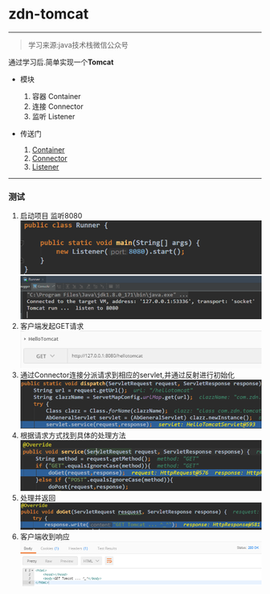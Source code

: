 # zdn-tomcat
---
>学习来源:java技术栈微信公众号

通过学习后.简单实现一个**Tomcat**

- 模块
   1. 容器 Container
   2. 连接 Connector
   3. 监听 Listener
   
- 传送门
   1. [Container](https://github.com/Zdn1992/zdn-tomcat/tree/master/src/main/java/com/zdn/tomcat/engine)
   2. [Connector](https://github.com/Zdn1992/zdn-tomcat/tree/master/src/main/java/com/zdn/tomcat/connector)
   3. [Listener](https://github.com/Zdn1992/zdn-tomcat/tree/master/src/main/java/com/zdn/tomcat/listen)
   
---
### 测试
1. 启动项目 监听8080   
![start_1](./src/test//resources/images/start_1.png)
![start_2](./src/test//resources/images/start_2.png)
2. 客户端发起GET请求   
![get](./src/test//resources/images/get.png)
3. 通过Connector连接分派请求到相应的servlet,并通过反射进行初始化   
![dispatch](./src/test//resources/images/dispatch.png)
4. 根据请求方式找到具体的处理方法   
![service](./src/test//resources/images/service.png)
5. 处理并返回   
![deal](./src/test//resources/images/deal.png)
6. 客户端收到响应   
![response](./src/test//resources/images/response.png)

